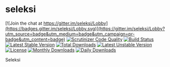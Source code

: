 # seleksi

[![Join the chat at https://gitter.im/seleksi/Lobby](https://badges.gitter.im/seleksi/Lobby.svg)](https://gitter.im/seleksi/Lobby?utm_source=badge&utm_medium=badge&utm_campaign=pr-badge&utm_content=badge)
[![Scrutinizer Code Quality](https://scrutinizer-ci.com/g/bantenprov/seleksi/badges/quality-score.png?b=master)](https://scrutinizer-ci.com/g/bantenprov/seleksi/?branch=master)
[![Build Status](https://scrutinizer-ci.com/g/bantenprov/seleksi/badges/build.png?b=master)](https://scrutinizer-ci.com/g/bantenprov/seleksi/build-status/master)
[![Latest Stable Version](https://poser.pugx.org/bantenprov/seleksi/v/stable)](https://packagist.org/packages/bantenprov/seleksi)
[![Total Downloads](https://poser.pugx.org/bantenprov/seleksi/downloads)](https://packagist.org/packages/bantenprov/seleksi)
[![Latest Unstable Version](https://poser.pugx.org/bantenprov/seleksi/v/unstable)](https://packagist.org/packages/bantenprov/seleksi)
[![License](https://poser.pugx.org/bantenprov/seleksi/license)](https://packagist.org/packages/bantenprov/seleksi)
[![Monthly Downloads](https://poser.pugx.org/bantenprov/seleksi/d/monthly)](https://packagist.org/packages/bantenprov/seleksi)
[![Daily Downloads](https://poser.pugx.org/bantenprov/seleksi/d/daily)](https://packagist.org/packages/bantenprov/seleksi)

Seleksi

